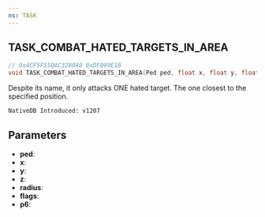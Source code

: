 ```yaml
---
ns: TASK
---
```

## TASK_COMBAT_HATED_TARGETS_IN_AREA

```c
// 0x4CF5F55DAC3280A0 0xDF099E18
void TASK_COMBAT_HATED_TARGETS_IN_AREA(Ped ped, float x, float y, float z, float radius, int flags, Any p6);
```

Despite its name, it only attacks ONE hated target. The one closest to the specified position.

```
NativeDB Introduced: v1207
```

## Parameters
* **ped**:
* **x**:
* **y**:
* **z**:
* **radius**:
* **flags**:
* **p6**:
